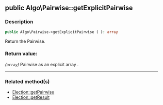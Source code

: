 ## public Algo\Pairwise::getExplicitPairwise

### Description    

```php
public Algo\Pairwise->getExplicitPairwise ( ): array
```

Return the Pairwise.
    

### Return value:   

*(```array```)* Pairwise as an explicit array .


---------------------------------------

### Related method(s)      

* [Election::getPairwise](/Docs/ApiReferences/Election%20Class/public%20Election--getPairwise.md)    
* [Election::getResult](/Docs/ApiReferences/Election%20Class/public%20Election--getResult.md)    
